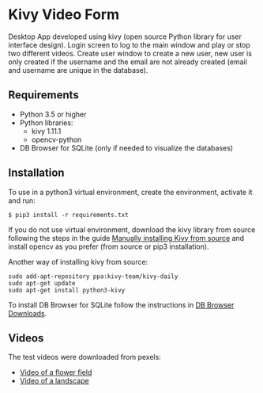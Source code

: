 # Kivy Video Form
Desktop App developed using kivy (open source Python library for user interface design). Login screen to log to the main window and play or stop two different videos. Create user window to create a new user, new user is only created if the username and the email are not already created (email and username are unique in the database).


## Requirements
 - Python 3.5 or higher
 - Python libraries:
   - kivy 1.11.1
   - opencv-python
 - DB Browser for SQLite (only if needed to visualize the databases)

## Installation
To use in a python3 virtual environment, create the environment, activate it and run:

    $ pip3 install -r requirements.txt

If you do not use virtual environment, download the kivy library from source following the steps in the guide [Manually installing Kivy from source](https://kivy.org/doc/stable/installation/installation-linux-venvs.html#installation-in-venv) and install opencv as you prefer (from source or pip3 installation).

Another way of installing kivy from source:

    sudo add-apt-repository ppa:kivy-team/kivy-daily
    sudo apt-get update
    sudo apt-get install python3-kivy

To install DB Browser for SQLite follow the instructions in [DB Browser Downloads](https://sqlitebrowser.org/dl/).

## Videos
The test videos were downloaded from pexels:
 - [Video of a flower field](https://www.pexels.com/video/video-of-flower-field-854700/) 
 - [Video of a landscape](https://www.pexels.com/video/from-dusk-to-dawn-1621682/)
